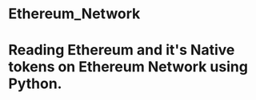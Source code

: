 # Ethereum_Network

# Reading Ethereum and it's Native tokens on Ethereum Network using Python.




